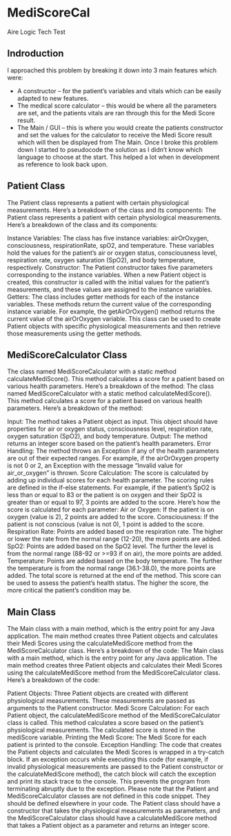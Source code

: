 # MediScoreCal

 Aire Logic Tech Test
 
## Indroduction

I approached this problem by breaking it down into 3 main features which were:
- A constructor – for the patient’s variables and vitals which can be easily adapted to new features.
- The medical score calculator – this would be where all the parameters are set, and the patients vitals are ran through this for the Medi Score result.
- The Main / GUI – this is where you would create the patients constructor and set the values for the calculator to receive the Medi Score result which will then be displayed from The Main.
Once I broke this problem down I started to pseudocode the solution as I didn’t know which language to choose at the start. This helped a lot when in development as reference to look back upon.

## Patient Class

The Patient class represents a patient with certain physiological measurements. Here’s a breakdown of the class and its components:
The Patient class represents a patient with certain physiological measurements. Here’s a breakdown of the class and its components:

Instance Variables: The class has five instance variables: airOrOxygen, consciousness, respirationRate, spO2, and temperature. These variables hold the values for the patient’s air or oxygen status, consciousness level, respiration rate, oxygen saturation (SpO2), and body temperature, respectively.
Constructor: The Patient constructor takes five parameters corresponding to the instance variables. When a new Patient object is created, this constructor is called with the initial values for the patient’s measurements, and these values are assigned to the instance variables.
Getters: The class includes getter methods for each of the instance variables. These methods return the current value of the corresponding instance variable. For example, the getAirOrOxygen() method returns the current value of the airOrOxygen variable.
This class can be used to create Patient objects with specific physiological measurements and then retrieve those measurements using the getter methods.

## MediScoreCalculator Class

The class named MediScoreCalculator with a static method calculateMediScore(). This method calculates a score for a patient based on various health parameters. Here’s a breakdown of the method:
The class named MediScoreCalculator with a static method calculateMediScore(). This method calculates a score for a patient based on various health parameters. Here’s a breakdown of the method:

Input: The method takes a Patient object as input. This object should have properties for air or oxygen status, consciousness level, respiration rate, oxygen saturation (SpO2), and body temperature.
Output: The method returns an integer score based on the patient’s health parameters.
Error Handling: The method throws an Exception if any of the health parameters are out of their expected ranges. For example, if the airOrOxygen property is not 0 or 2, an Exception with the message “Invalid value for air_or_oxygen” is thrown.
Score Calculation: The score is calculated by adding up individual scores for each health parameter. The scoring rules are defined in the if-else statements. For example, if the patient’s SpO2 is less than or equal to 83 or the patient is on oxygen and their SpO2 is greater than or equal to 97, 3 points are added to the score.
Here’s how the score is calculated for each parameter:
Air or Oxygen: If the patient is on oxygen (value is 2), 2 points are added to the score.
Consciousness: If the patient is not conscious (value is not 0), 1 point is added to the score.
Respiration Rate: Points are added based on the respiration rate. The higher or lower the rate from the normal range (12-20), the more points are added.
SpO2: Points are added based on the SpO2 level. The further the level is from the normal range (88-92 or >=93 if on air), the more points are added.
Temperature: Points are added based on the body temperature. The further the temperature is from the normal range (36.1-38.0), the more points are added.
The total score is returned at the end of the method. This score can be used to assess the patient’s health status. The higher the score, the more critical the patient’s condition may be.

## Main Class

The Main class with a main method, which is the entry point for any Java application. The main method creates three Patient objects and calculates their Medi Scores using the calculateMediScore method from the MediScoreCalculator class. Here’s a breakdown of the code:
The Main class with a main method, which is the entry point for any Java application. The main method creates three Patient objects and calculates their Medi Scores using the calculateMediScore method from the MediScoreCalculator class. Here’s a breakdown of the code:

Patient Objects: Three Patient objects are created with different physiological measurements. These measurements are passed as arguments to the Patient constructor.
Medi Score Calculation: For each Patient object, the calculateMediScore method of the MediScoreCalculator class is called. This method calculates a score based on the patient’s physiological measurements. The calculated score is stored in the mediScore variable.
Printing the Medi Score: The Medi Score for each patient is printed to the console.
Exception Handling: The code that creates the Patient objects and calculates the Medi Scores is wrapped in a try-catch block. If an exception occurs while executing this code (for example, if invalid physiological measurements are passed to the Patient constructor or the calculateMediScore method), the catch block will catch the exception and print its stack trace to the console. This prevents the program from terminating abruptly due to the exception.
Please note that the Patient and MediScoreCalculator classes are not defined in this code snippet. They should be defined elsewhere in your code. The Patient class should have a constructor that takes the physiological measurements as parameters, and the MediScoreCalculator class should have a calculateMediScore method that takes a Patient object as a parameter and returns an integer score.
